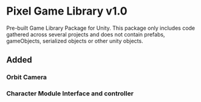 # Pixel Game Library v1.0
Pre-built Game Library Package for Unity. This package 
only includes code gathered across several projects and does not contain
prefabs, gameObjects, serialized objects or other unity objects.

## Added
### Orbit Camera
### Character Module Interface and controller
